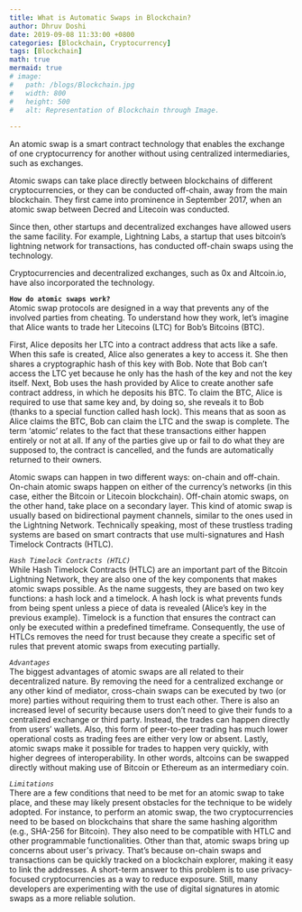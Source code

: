 ```yaml
---
title: What is Automatic Swaps in Blockchain?
author: Dhruv Doshi
date: 2019-09-08 11:33:00 +0800
categories: [Blockchain, Cryptocurrency]
tags: [Blockchain]
math: true
mermaid: true
# image:
#   path: /blogs/Blockchain.jpg
#   width: 800
#   height: 500
#   alt: Representation of Blockchain through Image.
  
---
```


An atomic swap is a smart contract technology that enables the exchange of one cryptocurrency for another without using centralized intermediaries, such as exchanges.

Atomic swaps can take place directly between blockchains of different cryptocurrencies, or they can be conducted off-chain, away from the main blockchain. They first came into prominence in September 2017, when an atomic swap between Decred and Litecoin was conducted. 

Since then, other startups and decentralized exchanges have allowed users the same facility. For example, Lightning Labs, a startup that uses bitcoin’s lightning network for transactions, has conducted off-chain swaps using the technology.

Cryptocurrencies and decentralized exchanges, such as 0x and Altcoin.io, have also incorporated the technology. 


**`How do atomic swaps work?`**<br>
Atomic swap protocols are designed in a way that prevents any of the involved parties from cheating. To understand how they work, let’s imagine that Alice wants to trade her Litecoins (LTC) for Bob’s Bitcoins (BTC).

First, Alice deposits her LTC into a contract address that acts like a safe. When this safe is created, Alice also generates a key to access it. She then shares a cryptographic hash of this key with Bob. Note that Bob can’t access the LTC yet because he only has the hash of the key and not the key itself.
Next, Bob uses the hash provided by Alice to create another safe contract address, in which he deposits his BTC. To claim the BTC, Alice is required to use that same key and, by doing so, she reveals it to Bob (thanks to a special function called hash lock). This means that as soon as Alice claims the BTC, Bob can claim the LTC and the swap is complete.
The term ‘atomic’ relates to the fact that these transactions either happen entirely or not at all. If any of the parties give up or fail to do what they are supposed to, the contract is cancelled, and the funds are automatically returned to their owners.

Atomic swaps can happen in two different ways: on-chain and off-chain. On-chain atomic swaps happen on either of the currency’s networks (in this case, either the Bitcoin or Litecoin blockchain). Off-chain atomic swaps, on the other hand, take place on a secondary layer. This kind of atomic swap is usually based on bidirectional payment channels, similar to the ones used in the Lightning Network.
Technically speaking, most of these trustless trading systems are based on smart contracts that use multi-signatures and Hash Timelock Contracts (HTLC).

*`Hash Timelock Contracts (HTLC)`*<br>
While Hash Timelock Contracts (HTLC) are an important part of the Bitcoin Lightning Network, they are also one of the key components that makes atomic swaps possible. As the name suggests, they are based on two key functions: a hash lock and a timelock.
A hash lock is what prevents funds from being spent unless a piece of data is revealed (Alice’s key in the previous example). Timelock is a function that ensures the contract can only be executed within a predefined timeframe. Consequently, the use of HTLCs removes the need for trust because they create a specific set of rules that prevent atomic swaps from executing partially.


*`Advantages`*<br>
The biggest advantages of atomic swaps are all related to their decentralized nature. By removing the need for a centralized exchange or any other kind of mediator, cross-chain swaps can be executed by two (or more) parties without requiring them to trust each other. There is also an increased level of security because users don’t need to give their funds to a centralized exchange or third party. Instead, the trades can happen directly from users’ wallets.
Also, this form of peer-to-peer trading has much lower operational costs as trading fees are either very low or absent. Lastly, atomic swaps make it possible for trades to happen very quickly, with higher degrees of interoperability. In other words, altcoins can be swapped directly without making use of Bitcoin or Ethereum as an intermediary coin.


*`Limitations`*<br>
There are a few conditions that need to be met for an atomic swap to take place, and these may likely present obstacles for the technique to be widely adopted. For instance, to perform an atomic swap, the two cryptocurrencies need to be based on blockchains that share the same hashing algorithm (e.g., SHA-256 for Bitcoin). They also need to be compatible with HTLC and other programmable functionalities.
Other than that, atomic swaps bring up concerns about user's privacy. That’s because on-chain swaps and transactions can be quickly tracked on a blockchain explorer, making it easy to link the addresses. A short-term answer to this problem is to use privacy-focused cryptocurrencies as a way to reduce exposure. Still, many developers are experimenting with the use of digital signatures in atomic swaps as a more reliable solution.


